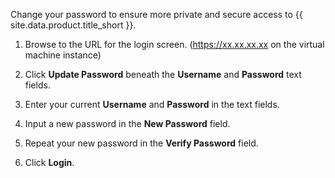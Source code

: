 Change your password to ensure more private and secure access to
{{ site.data.product.title_short }}.

1.  Browse to the URL for the login screen. (<https://xx.xx.xx.xx> on the virtual machine instance)

2.  Click **Update Password** beneath the **Username** and **Password** text fields.

3.  Enter your current **Username** and **Password** in the text fields.

4.  Input a new password in the **New Password** field.

5.  Repeat your new password in the **Verify Password** field.

6.  Click **Login**.
